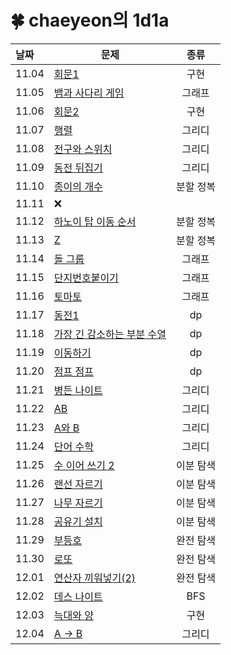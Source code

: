# 🍀 chaeyeon의 1d1a

| 날짜    | 문제                                                                                                                                                                                                                                                                                                  |  종류  |
|:------|-----------------------------------------------------------------------------------------------------------------------------------------------------------------------------------------------------------------------------------------------------------------------------------------------------|:----:|
| 11.04 | [회문1](https://swexpertacademy.com/main/code/problem/problemDetail.do?contestProbId=AV14QpAaAAwCFAYi&categoryId=AV14QpAaAAwCFAYi&categoryType=CODE&problemTitle=%ED%9A%8C%EB%AC%B81&orderBy=FIRST_REG_DATETIME&selectCodeLang=ALL&select-1=&pageSize=10&pageIndex=1)                                 |  구현  |
| 11.05 | [뱀과 사다리 게임](https://www.acmicpc.net/problem/16928)                                                                                                                                                                                                                                                  |  그래프 |
| 11.06 | [회문2](https://swexpertacademy.com/main/code/problem/problemDetail.do?problemLevel=3&contestProbId=AV14Rq5aABUCFAYi&categoryId=AV14Rq5aABUCFAYi&categoryType=CODE&problemTitle=s%2Fw+%EB%AC%B8%EC%A0%9C%ED%95%B4%EA%B2%B0&orderBy=SUBMIT_COUNT&selectCodeLang=ALL&select-1=3&pageSize=10&pageIndex=1) |  구현  |
| 11.07 | [행렬](https://www.acmicpc.net/problem/1080)                                                                                                                                                                                                                                                          |  그리디 |
| 11.08 | [전구와 스위치](https://www.acmicpc.net/problem/2138)                                                                                                                                                                                                                                                     |  그리디 |
| 11.09 | [동전 뒤집기](https://www.acmicpc.net/problem/1285)                                                                                                                                                                                                                                                      |  그리디 |
| 11.10 | [종이의 개수](https://www.acmicpc.net/problem/1780)                                                                                                                                                                                                                                                      | 분할 정복 |
| 11.11 | ❌                                                                                                                                                                                                                                                                                                   |
| 11.12 | [하노이 탑 이동 순서](https://www.acmicpc.net/problem/11729)                                                                                                                                                                                                                                                | 분할 정복 |
| 11.13 | [Z](https://www.acmicpc.net/problem/1074)                                                                                                                                                                                                                                                           | 분할 정복 |
| 11.14 | [돌 그룹](https://www.acmicpc.net/problem/12886)                                                                                                                                                                                                                                                       |  그래프 |
| 11.15 | [단지번호붙이기](https://www.acmicpc.net/problem/2667)                                                                                                                                                                                                                                                     |  그래프 |
| 11.16 | [토마토](https://www.acmicpc.net/problem/7569)                                                                                                                                                                                                                                                         |  그래프 |
| 11.17 | [동전1](https://www.acmicpc.net/problem/2293)                                                                                                                                                                                                                                                         |  dp  |
| 11.18 | [가장 긴 감소하는 부분 수열](https://www.acmicpc.net/problem/11722)                                                                                                                                                                                                                                            |  dp  |
| 11.19 | [이동하기](https://www.acmicpc.net/problem/11048)                                                                                                                                                                                                                                                       |  dp  |
| 11.20 | [점프 점프](https://www.acmicpc.net/problem/11060)                                                                                                                                                                                                                                                      |  dp  |
| 11.21 | [병든 나이트](https://www.acmicpc.net/problem/1783)                                                                                                                                                                                                                                                      |  그리디 |
| 11.22 | [AB](https://www.acmicpc.net/problem/12970)                                                                                                                                                                                                                                                         |  그리디 |
| 11.23 | [A와 B](https://www.acmicpc.net/problem/12904)                                                                                                                                                                                                                                                       |  그리디 |
| 11.24 | [단어 수학](https://www.acmicpc.net/problem/1339)                                                                                                                                                                                                                                                       |  그리디 |
| 11.25 | [수 이어 쓰기 2](https://www.acmicpc.net/problem/1790)                                                                                                                                                                                                                                                   | 이분 탐색 |
| 11.26 | [랜선 자르기](https://www.acmicpc.net/problem/1654)                                                                                                                                                                                                                                                      | 이분 탐색 |
| 11.27 | [나무 자르기](https://www.acmicpc.net/problem/2805)                                                                                                                                                                                                                                                      | 이분 탐색 |
| 11.28 | [공유기 설치](https://www.acmicpc.net/problem/2110)                                                                                                                                                                                                                                                      | 이분 탐색 |
| 11.29 | [부등호](https://www.acmicpc.net/problem/2529)                                                                                                                                                                                                                                                         | 완전 탐색 |
| 11.30 | [로또](https://www.acmicpc.net/problem/6603)                                                                                                                                                                                                                                                          | 완전 탐색 |
| 12.01 | [연산자 끼워넣기(2)](https://www.acmicpc.net/problem/15658)                                                                                                                                                                                                                                                | 완전 탐색 |
| 12.02 | [데스 나이트](https://www.acmicpc.net/problem/16948)                                                                                                                                                                                                                                                     |  BFS |
| 12.03 | [늑대와 양](https://www.acmicpc.net/problem/16956)                                                                                                                                                                                                                                                      |  구현  |
| 12.04 | [A -> B](https://www.acmicpc.net/problem/16953)                                                                                                                                                                                                                                                     | 그리디  |
